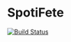 # SpotiFete

[![Build Status](http://jenkins.nikos410.de/job/spotifete-develop/badge/icon)](http://jenkins.nikos410.de/job/spotifete-develop/)
